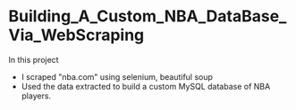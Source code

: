 # Building_A_Custom_NBA_DataBase_Via_WebScraping

In this project
- I scraped "nba.com" using selenium, beautiful soup
- Used the data extracted to build a custom MySQL database of NBA players.
